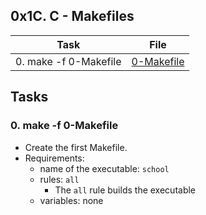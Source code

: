 ## 0x1C. C - Makefiles

| Task | File |
| ---- | ---- |
| 0. make -f 0-Makefile | [0-Makefile](./0-Makefile) |

## Tasks
### 0. make -f 0-Makefile
* Create the first Makefile.
* Requirements:
	* name of the executable: `school`
	* rules: `all`
		* The `all` rule builds the executable
	* variables: none
